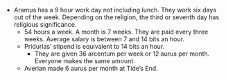 - Aramus has a 9 hour work day not including lunch. They work six days out of the week. Depending on the religion, the third or seventh day has religious significance.
	- 54 hours a week. A month is 7 weeks. They are paid every three weeks. Average salary is between 7 and 14 bits an hour.
	- Pridurlas’ stipend is equivalent to 14 bits an hour. 
		- They are given 36 arcentum per week or 12 aurus per month. Everyone makes the same amount.
	- Averian made 6 aurus per month at Tide’s End.